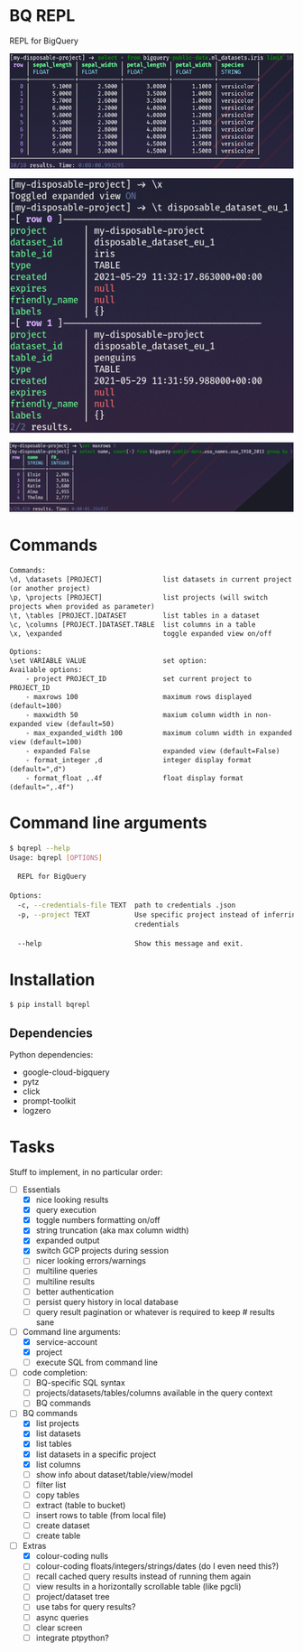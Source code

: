 # BQ REPL
REPL for BigQuery

![](screenshots/screenshot01.png)

![](screenshots/screenshot02.png)

![](screenshots/screenshot03.png)

# Commands
```
Commands:
\d, \datasets [PROJECT]               list datasets in current project (or another project)
\p, \projects [PROJECT]               list projects (will switch projects when provided as parameter)
\t, \tables [PROJECT.]DATASET         list tables in a dataset
\c, \columns [PROJECT.]DATASET.TABLE  list columns in a table
\x, \expanded                         toggle expanded view on/off

Options:
\set VARIABLE VALUE                   set option:
Available options:
    - project PROJECT_ID              set current project to PROJECT_ID
    - maxrows 100                     maximum rows displayed (default=100)
    - maxwidth 50                     maxium column width in non-expanded view (default=50)
    - max_expanded_width 100          maximum column width in expanded view (default=100)
    - expanded False                  expanded view (default=False)
    - format_integer ,d               integer display format (default=",d")
    - format_float ,.4f               float display format (default=",.4f")
```

# Command line arguments
```bash
$ bqrepl --help
Usage: bqrepl [OPTIONS]

  REPL for BigQuery

Options:
  -c, --credentials-file TEXT  path to credentials .json
  -p, --project TEXT           Use specific project instead of inferring from
                               credentials

  --help                       Show this message and exit.
```

# Installation
```bash
$ pip install bqrepl
```

## Dependencies
Python dependencies:
- google-cloud-bigquery
- pytz
- click
- prompt-toolkit
- logzero

# Tasks
Stuff to implement, in no particular order:

- [ ] Essentials
    - [x] nice looking results
    - [x] query execution
    - [x] toggle numbers formatting on/off
    - [x] string truncation (aka max column width)
    - [x] expanded output
    - [x] switch GCP projects during session
    - [ ] nicer looking errors/warnings
    - [ ] multiline queries
    - [ ] multiline results
    - [ ] better authentication
    - [ ] persist query history in local database
    - [ ] query result pagination or whatever is required to keep # results sane

- [ ] Command line arguments:
    - [x] service-account
    - [x] project
    - [ ] execute SQL from command line

- [ ] code completion:
    - [ ] BQ-specific SQL syntax
    - [ ] projects/datasets/tables/columns available in the query context
    - [ ] BQ commands

- [ ] BQ commands
    - [x] list projects
    - [x] list datasets
    - [x] list tables
    - [x] list datasets in a specific project
    - [x] list columns
    - [ ] show info about dataset/table/view/model
    - [ ] filter list
    - [ ] copy tables
    - [ ] extract (table to bucket)
    - [ ] insert rows to table (from local file)
    - [ ] create dataset
    - [ ] create table

- [ ] Extras
    - [x] colour-coding nulls
    - [ ] colour-coding floats/integers/strings/dates (do I even need this?)
    - [ ] recall cached query results instead of running them again
    - [ ] view results in a horizontally scrollable table (like pgcli)
    - [ ] project/dataset tree
    - [ ] use tabs for query results?
    - [ ] async queries
    - [ ] clear screen
    - [ ] integrate ptpython?
